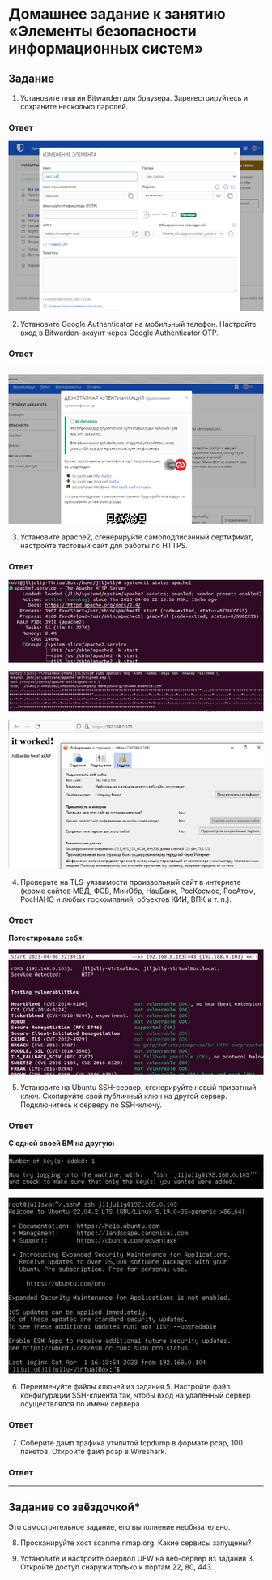 # Домашнее задание к занятию «Элементы безопасности информационных систем»

## Задание

1. Установите плагин Bitwarden для браузера. Зарегестрируйтесь и сохраните несколько паролей.

### Ответ

![Скрин](https://github.com/Jlljully/Security/blob/main/Screenshot_6.png "Поставлен")

2. Установите Google Authenticator на мобильный телефон. Настройте вход в Bitwarden-акаунт через Google Authenticator OTP.

### Ответ

![Скрин](https://github.com/Jlljully/Security/blob/main/Screenshot_7.png "Привязан")

3. Установите apache2, сгенерируйте самоподписанный сертификат, настройте тестовый сайт для работы по HTTPS.

### Ответ

![Скрин](https://github.com/Jlljully/Security/blob/main/Screenshot_10.png "Апач стартован")

![Скрин](https://github.com/Jlljully/Security/blob/main/Screenshot_9.png "Ключ сгенерен")

![Скрин](https://github.com/Jlljully/Security/blob/main/Screenshot_8.png "Всем сайтам сайт!")

4. Проверьте на TLS-уязвимости произвольный сайт в интернете (кроме сайтов МВД, ФСБ, МинОбр, НацБанк, РосКосмос, РосАтом, РосНАНО и любых госкомпаний, объектов КИИ, ВПК и т. п.).

### Ответ

**Потестировала себя:**

![Скрин](https://github.com/Jlljully/Security/blob/main/Screenshot_11.png "Тест")

5. Установите на Ubuntu SSH-сервер, сгенерируйте новый приватный ключ. Скопируйте свой публичный ключ на другой сервер. Подключитесь к серверу по SSH-ключу.
 
### Ответ

**С одной своей ВМ на другую:**

![Скрин](https://github.com/Jlljully/Security/blob/main/Screenshot_13.png "Тест")

![Скрин](https://github.com/Jlljully/Security/blob/main/Screenshot_12.png "Тест")

6. Переименуйте файлы ключей из задания 5. Настройте файл конфигурации SSH-клиента так, чтобы вход на удалённый сервер осуществлялся по имени сервера.

### Ответ

7. Соберите дамп трафика утилитой tcpdump в формате pcap, 100 пакетов. Откройте файл pcap в Wireshark.

### Ответ

 ---
 
## Задание со звёздочкой* 

Это самостоятельное задание, его выполнение необязательно.

8. Просканируйте хост scanme.nmap.org. Какие сервисы запущены?

9. Установите и настройте фаервол UFW на веб-сервер из задания 3. Откройте доступ снаружи только к портам 22, 80, 443.

